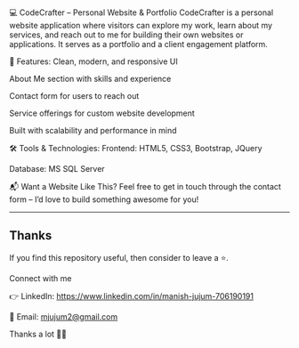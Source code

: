 💻 CodeCrafter – Personal Website & Portfolio
CodeCrafter is a personal website application where visitors can explore my work, learn about my services, and reach out to me for building their own websites or applications. It serves as a portfolio and a client engagement platform.

🔹 Features:
Clean, modern, and responsive UI

About Me section with skills and experience

Contact form for users to reach out

Service offerings for custom website development

Built with scalability and performance in mind

🛠️ Tools & Technologies:
Frontend: HTML5, CSS3, Bootstrap, JQuery

Database: MS SQL Server

📬 Want a Website Like This?
Feel free to get in touch through the contact form – I’d love to build something awesome for you!


---

## **Thanks**

If you find this repository useful, then consider to leave a ⭐.

Connect with me

👉 LinkedIn: https://www.linkedin.com/in/manish-jujum-706190191

📧 Email: mjujum2@gmail.com

Thanks a lot 🙂🙂
